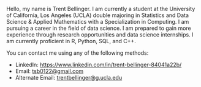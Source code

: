 Hello, my name is Trent Bellinger. I am currently a student at the University of California, Los Angeles (UCLA) double majoring in Statistics and Data Science & Applied Mathematics with a Specialization in Computing. I am pursuing a career in the field of data science. I am prepared to gain more experience through research opportunities and data science internships. I am currently proficient in R, Python, SQL, and C++.

You can contact me using any of the following methods:

- LinkedIn: https://www.linkedin.com/in/trent-bellinger-84041a22b/ 
- Email: tsb0122@gmail.com 
- Alternate Email: trentbellinger@g.ucla.edu
